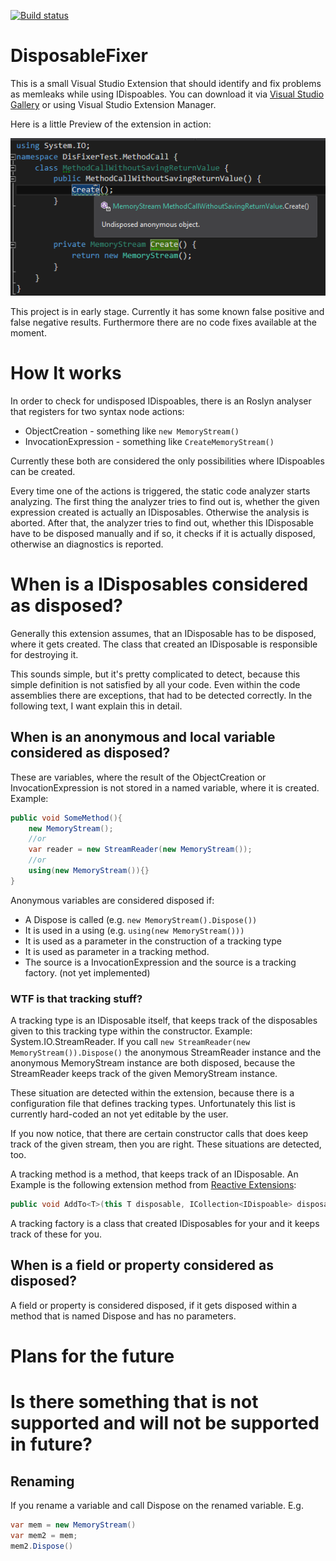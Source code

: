 [![Build status](https://ci.appveyor.com/api/projects/status/8mk3us0d5stlkq47?svg=true)](https://ci.appveyor.com/project/badf00d/disposablefixer)

# DisposableFixer
This is a small Visual Studio Extension that should identify and fix problems as memleaks while using IDispoables. You can download it via [Visual Studio Gallery](https://marketplace.visualstudio.com/items?itemName=DavidStormer.DisposableFixer) or using Visual Studio Extension Manager.

Here is a little Preview of the extension in action:

![Preview](https://github.com/BADF00D/DisposableFixer/blob/master/src/DisposeableFixer/resources/Preview.png "Preview")

This project is in early stage. Currently it has some known false positive and false negative results. 
Furthermore there are no code fixes available at the moment.

# How It works
In order to check for undisposed IDispoables, there is an Roslyn analyser that registers for
two syntax node actions:
* ObjectCreation - something like ```new MemoryStream()```
* InvocationExpression - something like ```CreateMemoryStream()```

Currently these both are considered the only possibilities where IDispoables can be created. 

Every time one of the actions is triggered, the static code analyzer starts analyzing. 
The first thing the analyzer tries to find out is, whether the given expression created
is actually an IDisposables. Otherwise the analysis is aborted. After that, the analyzer 
tries to find out, whether this IDisposable have to be disposed manually and if so, it 
checks if it is actually disposed, otherwise an diagnostics is reported.

# When is a IDisposables considered as disposed?
Generally this extension assumes, that an IDisposable has to be disposed, where it gets 
created. The class that created an IDisposable is responsible for destroying it. 

This sounds simple, but it's pretty complicated to detect, because this simple definition
is not satisfied by all your code. Even within the code assemblies there are exceptions,
that had to be detected correctly. In the following text, I want explain this in detail.

## When is an anonymous and local variable considered as disposed?
These are variables, where the result of the ObjectCreation or InvocationExpression is not 
stored in a named variable, where it is created. Example:

```csharp
public void SomeMethod(){
    new MemoryStream();
    //or
    var reader = new StreamReader(new MemoryStream());
    //or
    using(new MemoryStream()){}
}
``` 

Anonymous variables are considered disposed if:
* A Dispose is called (e.g. ```new MemoryStream().Dispose())```
* It is used in a using (e.g. ```using(new MemoryStream()))```
* It is used as a parameter in the construction of a tracking type
* It is used as parameter in a tracking method.
* The source is a InvocationExpression and the source is a tracking factory. (not yet implemented)

### WTF is that tracking stuff?
A tracking type is an IDisposable itself, that keeps track of the disposables given to this 
tracking type within the constructor. Example: System.IO.StreamReader.
If you call ```new StreamReader(new MemoryStream()).Dispose()``` the anonymous StreamReader 
instance and the anonymous MemoryStream instance are both disposed, because the StreamReader
keeps track of the given MemoryStream instance. 

These situation are detected within the extension, because there is a configuration file
that defines tracking types. Unfortunately this list is currently hard-coded an not yet 
editable by the user.

If you now notice, that there are certain constructor calls that does keep track of the 
given stream, then you are right. These situations are detected, too.

A tracking method is a method, that keeps track of an IDisposable. An Example is the 
following extension method from [Reactive Extensions](https://www.nuget.org/packages/System.Reactive/):
```csharp
public void AddTo<T>(this T disposable, ICollection<IDispoable> disposables) where T : IDispoable
``` 

A tracking factory is a class that created IDisposables for your and it keeps track of
these for you.   

## When is a field or property considered as disposed?
A field or property is considered disposed, if it gets disposed within a method
that is named Dispose and has no parameters.  

# Plans for the future


# Is there something that is not supported and will not be supported in future?
## Renaming
If you rename a variable and call Dispose on the renamed variable. E.g.
```csharp
var mem = new MemoryStream()
var mem2 = mem;
mem2.Dispose()
```  
